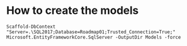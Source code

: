 ﻿How to create the models
========================

`Scaffold-DbContext "Server=.\SQL2017;Database=Roadmap01;Trusted_Connection=True;" Microsoft.EntityFrameworkCore.SqlServer -OutputDir Models -force`